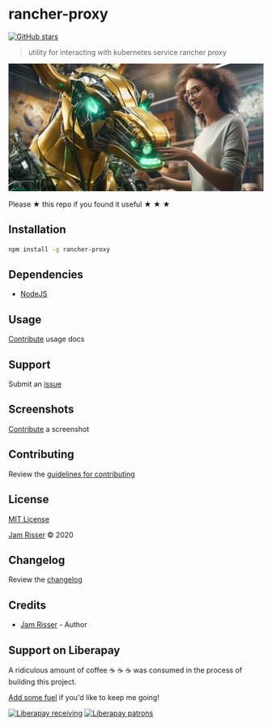 # rancher-proxy

[![GitHub stars](https://img.shields.io/github/stars/codejamninja/rancher-proxy.svg?style=social&label=Stars)](https://github.com/codejamninja/rancher-proxy)

> utility for interacting with kubernetes service rancher proxy

![](assets/rancher-proxy.png)

Please ★ this repo if you found it useful ★ ★ ★

## Installation

```sh
npm install -g rancher-proxy
```

## Dependencies

- [NodeJS](https://nodejs.org)

## Usage

[Contribute](https://github.com/codejamninja/rancher-proxy/blob/master/CONTRIBUTING.md) usage docs

## Support

Submit an [issue](https://github.com/codejamninja/rancher-proxy/issues/new)

## Screenshots

[Contribute](https://github.com/codejamninja/rancher-proxy/blob/master/CONTRIBUTING.md) a screenshot

## Contributing

Review the [guidelines for contributing](https://github.com/codejamninja/rancher-proxy/blob/master/CONTRIBUTING.md)

## License

[MIT License](https://github.com/codejamninja/rancher-proxy/blob/master/LICENSE)

[Jam Risser](https://codejam.ninja) © 2020

## Changelog

Review the [changelog](https://github.com/codejamninja/rancher-proxy/blob/master/CHANGELOG.md)

## Credits

- [Jam Risser](https://codejam.ninja) - Author

## Support on Liberapay

A ridiculous amount of coffee ☕ ☕ ☕ was consumed in the process of building this project.

[Add some fuel](https://liberapay.com/codejamninja/donate) if you'd like to keep me going!

[![Liberapay receiving](https://img.shields.io/liberapay/receives/codejamninja.svg?style=flat-square)](https://liberapay.com/codejamninja/donate)
[![Liberapay patrons](https://img.shields.io/liberapay/patrons/codejamninja.svg?style=flat-square)](https://liberapay.com/codejamninja/donate)
